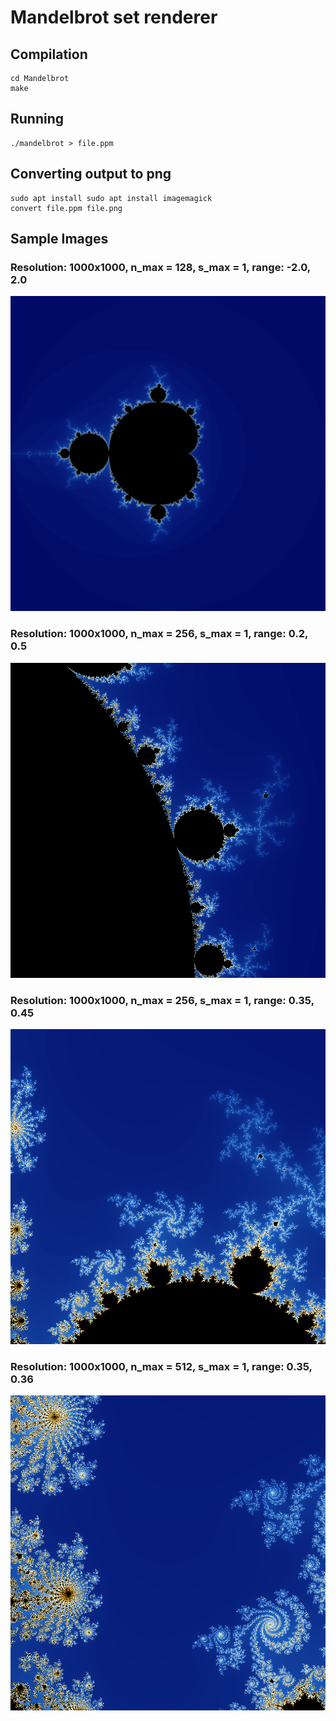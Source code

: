 # Mandelbrot set renderer


## Compilation

```
cd Mandelbrot
make
```

## Running

```
./mandelbrot > file.ppm
```

## Converting output to png

```
sudo apt install sudo apt install imagemagick
convert file.ppm file.png
```

## Sample Images

### Resolution: 1000x1000, n_max = 128, s_max = 1, range: -2.0, 2.0
![Sample 1](images/file1.png)

### Resolution: 1000x1000, n_max = 256, s_max = 1, range: 0.2, 0.5
![Sample 2](images/file2.png)

### Resolution: 1000x1000, n_max = 256, s_max = 1, range: 0.35, 0.45
![Sample 3](images/file3.png)

### Resolution: 1000x1000, n_max = 512, s_max = 1, range: 0.35, 0.36
![Sample 3](images/file4.png)